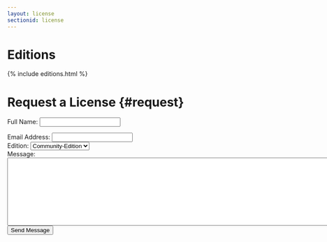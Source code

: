 ```yaml
---
layout: license
sectionid: license
---
```


# Editions
{% include editions.html %}

# Request a License {#request}

<div class="container">
    <!-- Contact Form -->
    <!-- In order to set the email address and subject line for the contact form go to the bin/contact_me.php file. -->
    <div class="row">
        <div class="col-md-8">
            <form name="sentMessage" id="contactForm" method="post" action="https://formspree.io/tapir@bmiag.de">
            <div class="control-group form-group">
                <div class="controls">
                    <label>Full Name:</label>
                    <input type="text" class="form-control" id="name" required data-validation-required-message="Please enter your name.">
                    <p class="help-block"></p>
                </div>
            </div>
            <div class="control-group form-group">
                <div class="controls">
                    <label>Email Address:</label>
                    <input type="email" class="form-control" id="email" required data-validation-required-message="Please enter your email address.">
                </div>
            </div>
            <div class="control-group form-group">
                <div class="controls">
                    <label>Edition:</label>
                    <select class="form-control" id="edition" required data-validation-required-message="Please enter the desired edition.">
                      <option value="community">Community-Edition</option>
                      <option value="enterprise">Enterprise-Edition</option>
                    </select>
                </div>
            </div>
            <div class="control-group form-group">
                <div class="controls">
                    <label>Message:</label>
                    <textarea rows="10" cols="100" class="form-control" id="message" required data-validation-required-message="Please enter your message" maxlength="999" style="resize:none"></textarea>
                </div>
            </div>
            <input type="text" name="_gotcha" style="display:none">
            <div id="success"></div>
            <!-- For success/fail messages -->
            <button type="submit" class="btn btn-primary">Send Message</button>
        </form>
    </div>
    </div>
</div>

<script>
var getUrlParameter = function getUrlParameter(sParam) {
    var sPageURL = decodeURIComponent(window.location.search.substring(1)),
        sURLVariables = sPageURL.split('&'),
        sParameterName,
        i;

    for (i = 0; i < sURLVariables.length; i++) {
        sParameterName = sURLVariables[i].split('=');

        if (sParameterName[0] === sParam) {
            return sParameterName[1] === undefined ? true : sParameterName[1];
        }
    }
};

var edition = getUrlParameter('edition');
document.getElementById("edition").value = edition;
</script>
